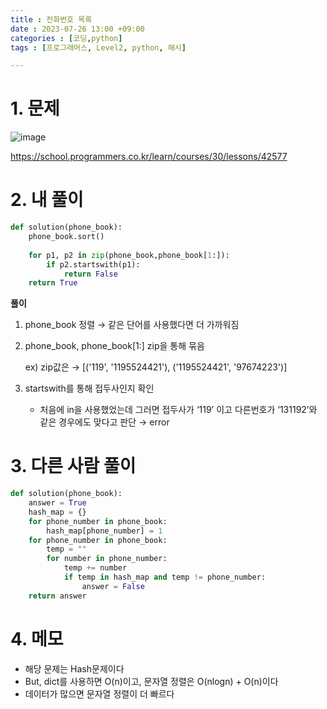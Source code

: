 ```yaml
---
title : 전화번호 목록
date : 2023-07-26 13:00 +09:00
categories : [코딩,python]
tags : [프로그래머스, Level2, python, 해시]

---
```

# 1. 문제
![image](https://github.com/mini0-0/mini0-0.github.io/assets/63296983/b830b7c4-1b60-4047-a24a-2369a3a554be)

<https://school.programmers.co.kr/learn/courses/30/lessons/42577>

# 2. 내 풀이

```python
def solution(phone_book):
    phone_book.sort()
    
    for p1, p2 in zip(phone_book,phone_book[1:]):
        if p2.startswith(p1):
            return False
    return True
```

**풀이**

1. phone_book 정렬 → 같은 단어를 사용했다면 더 가까워짐
2. phone_book, phone_book[1:] zip을 통해 묶음
    
    ex) zip값은 → [('119', '1195524421'), ('1195524421', '97674223')]
    
3. startswith를 통해 접두사인지 확인
    - 처음에 in을 사용했었는데 그러면 접두사가 ‘119’ 이고 다른번호가 ‘131192’와 같은 경우에도 맞다고 판단 → error

# 3. 다른 사람 풀이

```python
def solution(phone_book):
    answer = True
    hash_map = {}
    for phone_number in phone_book:
        hash_map[phone_number] = 1
    for phone_number in phone_book:
        temp = ""
        for number in phone_number:
            temp += number
            if temp in hash_map and temp != phone_number:
                answer = False
    return answer
```

# 4. 메모

- 해당 문제는 Hash문제이다
- But, dict를 사용하면 O(n)이고, 문자열 정렬은 O(nlogn) + O(n)이다
- 데이터가 많으면 문자열 정렬이 더 빠르다


